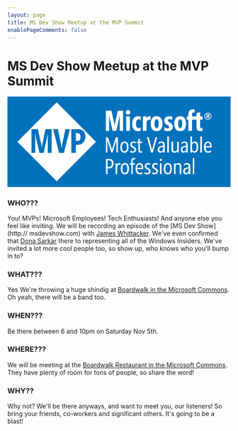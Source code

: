 ```yaml
---
layout: page
title: MS Dev Show Meetup at the MVP Summit
enablePageComments: false 
---
```


# MS Dev Show Meetup at the MVP Summit

![Microsoft MVP Logo](MVP.png)

### WHO???

You! MVPs! Microsoft Employees! Tech Enthusiasts! And anyone else you feel like inviting. We will be recording an episode of the [MS Dev Show](http:// msdevshow.com) with [James Whittacker](https://news.microsoft.com/stories/people/james-whittaker.html). We've even confirmed that [Dona Sarkar](https://news.microsoft.com/stories/people/dona-sarkar.html) there to representing all of the Windows Insiders. We've invited a lot more cool people too, so show up, who knows who you'll bump in to?

### WHAT???

Yes We're throwing a huge shindig at [Boardwalk in the Microsoft Commons](https://www.google.com/maps/place/Microsoft+-+The+Commons/@47.6444963,-122.1389577,17z/data=!4m8!1m2!2m1!1s%09+boardwalk+15251+NE+40th+St,+%23B98+Redmond,+Washington+98052!3m4!1s0x0:0x27c3343b0b6b0f42!8m2!3d47.6445161!4d-122.1368122). Oh yeah, there will be a band too.

### WHEN???

Be there between 6 and 10pm on Saturday Nov 5th.

### WHERE???

We will be meeting at the [Boardwalk Restaurant in the Microsoft Commons](https://www.google.com/maps/place/Microsoft+-+The+Commons/@47.6444963,-122.1389577,17z/data=!4m8!1m2!2m1!1s%09+boardwalk+15251+NE+40th+St,+%23B98+Redmond,+Washington+98052!3m4!1s0x0:0x27c3343b0b6b0f42!8m2!3d47.6445161!4d-122.1368122). They have plenty of room for tons of people, so share the word!

### WHY??

Why not? We'll be there anyways, and want to meet you, our listeners! So bring your friends, co-workers and significant others. It's going to be a blast!